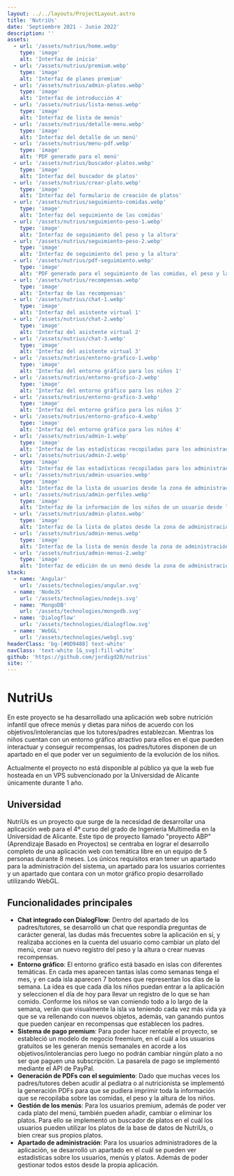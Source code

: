 ```yaml
---
layout: ../../layouts/ProjectLayout.astro
title: 'NutriUs'
date: 'Septiembre 2021 - Junio 2022'
description: ''
assets: 
  - url: '/assets/nutrius/home.webp'
    type: 'image' 
    alt: 'Interfaz de inicio'
  - url: '/assets/nutrius/premium.webp'
    type: 'image' 
    alt: 'Interfaz de planes premium'
  - url: '/assets/nutrius/admin-platos.webp'
    type: 'image' 
    alt: 'Interfaz de introducción 4'
  - url: '/assets/nutrius/lista-menus.webp'
    type: 'image' 
    alt: 'Interfaz de lista de menús'
  - url: '/assets/nutrius/detalle-menu.webp'
    type: 'image' 
    alt: 'Interfaz del detalle de un menú'
  - url: '/assets/nutrius/menu-pdf.webp'
    type: 'image' 
    alt: 'PDF generado para el menú'
  - url: '/assets/nutrius/buscador-platos.webp'
    type: 'image' 
    alt: 'Interfaz del buscador de platos'
  - url: '/assets/nutrius/crear-plato.webp'
    type: 'image' 
    alt: 'Interfaz del formulario de creación de platos'
  - url: '/assets/nutrius/seguimiento-comidas.webp'
    type: 'image' 
    alt: 'Interfaz del seguimiento de las comidas'
  - url: '/assets/nutrius/seguimiento-peso-1.webp'
    type: 'image' 
    alt: 'Interfaz de seguimiento del peso y la altura'
  - url: '/assets/nutrius/seguimiento-peso-2.webp'
    type: 'image' 
    alt: 'Interfaz de seguimiento del peso y la altura'
  - url: '/assets/nutrius/pdf-seguimiento.webp'
    type: 'image' 
    alt: 'PDF generado para el seguimiento de las comidas, el peso y la altura'
  - url: '/assets/nutrius/recompensas.webp'
    type: 'image' 
    alt: 'Interfaz de las recompensas'
  - url: '/assets/nutrius/chat-1.webp'
    type: 'image' 
    alt: 'Interfaz del asistente virtual 1'
  - url: '/assets/nutrius/chat-2.webp'
    type: 'image' 
    alt: 'Interfaz del asistente virtual 2'
  - url: '/assets/nutrius/chat-3.webp'
    type: 'image' 
    alt: 'Interfaz del asistente virtual 3'
  - url: '/assets/nutrius/entorno-grafico-1.webp'
    type: 'image' 
    alt: 'Interfaz del entorno gráfico para los niños 1'
  - url: '/assets/nutrius/entorno-grafico-2.webp'
    type: 'image' 
    alt: 'Interfaz del entorno gráfico para los niños 2'
  - url: '/assets/nutrius/entorno-grafico-3.webp'
    type: 'image' 
    alt: 'Interfaz del entorno gráfico para los niños 3'
  - url: '/assets/nutrius/entorno-grafico-4.webp'
    type: 'image' 
    alt: 'Interfaz del entorno gráfico para los niños 4'
  - url: '/assets/nutrius/admin-1.webp'
    type: 'image' 
    alt: 'Interfaz de las estadísticas recopiladas para los administradores'
  - url: '/assets/nutrius/admin-2.webp'
    type: 'image' 
    alt: 'Interfaz de las estadísticas recopiladas para los administradores'
  - url: '/assets/nutrius/admin-usuarios.webp'
    type: 'image' 
    alt: 'Interfaz de la lista de usuarios desde la zona de administración'
  - url: '/assets/nutrius/admin-perfiles.webp'
    type: 'image' 
    alt: 'Interfaz de la información de los niños de un usuario desde la zona de administración'
  - url: '/assets/nutrius/admin-platos.webp'
    type: 'image' 
    alt: 'Interfaz de la lista de platos desde la zona de administración'
  - url: '/assets/nutrius/admin-menus.webp'
    type: 'image' 
    alt: 'Interfaz de la lista de menús desde la zona de administración'
  - url: '/assets/nutrius/admin-menus-2.webp'
    type: 'image' 
    alt: 'Interfaz de edición de un menú desde la zona de administración'
stack:       
  - name: 'Angular'
    url: '/assets/technologies/angular.svg'
  - name: 'NodeJS'
    url: '/assets/technologies/nodejs.svg'
  - name: 'MongoDB'
    url: '/assets/technologies/mongodb.svg'
  - name: 'Dialogflow'
    url: '/assets/technologies/dialogflow.svg'
  - name: 'WebGL'
    url: '/assets/technologies/webgl.svg'
headerClass: 'bg-[#0D9488] text-white'
navClass: 'text-white [&_svg]:fill-white'
github: 'https://github.com/jordigd20/nutrius'
site: ''
---
```


# NutriUs

En este proyecto se ha desarrollado una aplicación web sobre nutrición infantil que ofrece menús y dietas para niños de acuerdo con los objetivos/intolerancias que los tutores/padres establezcan. Mientras los niños cuentan con un entorno gráfico atractivo para ellos en el que pueden interactuar y conseguir recompensas, los padres/tutores disponen de un apartado en el que poder ver un seguimiento de la evolución de los niños.

Actualmente el proyecto no está disponible al público ya que la web fue hosteada en un VPS subvencionado por la Universidad de Alicante únicamente durante 1 año.

## Universidad

NutriUs es un proyecto que surge de la necesidad de desarrollar una aplicación web para el 4º curso del grado de Ingeniería Multimedia en la Universidad de Alicante. Este tipo de proyecto llamado "proyecto ABP" (Aprendizaje Basado en Proyectos) se centraba en lograr el desarrollo completo de una aplicación web con temática libre en un equipo de 5 personas durante 8 meses. Los únicos requisitos eran tener un apartado para la  administración del sistema, un apartado para los usuarios corrientes y un apartado que contara con un motor gráfico propio desarrollado utilizando WebGL.

## Funcionalidades principales

- **Chat integrado con DialogFlow**: Dentro del apartado de los padres/tutores, se desarrolló un chat que respondía preguntas de carácter general, las dudas más frecuentes sobre la aplicación en sí, y realizaba acciones en la cuenta del usuario como cambiar un plato del menú, crear un nuevo registro del peso y la altura o crear nuevas recompensas.
- **Entorno gráfico**: El entorno gráfico está basado en islas con diferentes temáticas. En cada mes aparecen tantas islas como semanas tenga el mes, y en cada isla aparecen 7 botones que representan los días de la semana. La idea es que cada día los niños puedan entrar a la aplicación y seleccionen el día de hoy para llevar un registro de lo que se han comido. Conforme los niños se van comiendo todo a lo largo de la semana, verán que visualmente la isla va teniendo cada vez más vida ya que se va rellenando con nuevos objetos, además, van ganando puntos que pueden canjear en recompensas que establecen los padres.
- **Sistema de pago premium**: Para poder hacer rentable el proyecto, se estableció un modelo de negocio freemium, en el cuál a los usuarios gratuitos se les generan menús semanales en acorde a los objetivos/intolerancias pero luego no podrán cambiar ningún plato a no ser que paguen una subscripción. La pasarela de pago se implementó mediante el API de PayPal.
- **Generación de PDFs con el seguimiento**: Dado que muchas veces los padres/tutores deben acudir al pediatra o al nutricionista se implementó la generación PDFs para que se pudiera imprimir toda la información que se recopilaba sobre las comidas, el peso y la altura de los niños.
- **Gestión de los menús**: Para los usuarios premium, además de poder ver cada plato del menú, también pueden añadir, cambiar o eliminar los platos. Para ello se implementó un buscador de platos en el cuál los usuarios pueden utilizar los platos de la base de datos de NutriUs, o bien crear sus propios platos.
- **Apartado de administración**: Para los usuarios administradores de la aplicación, se desarrolló un apartado en el cuál se pueden ver estadísticas sobre los usuarios, menús y platos. Además de poder gestionar todos estos desde la propia aplicación.